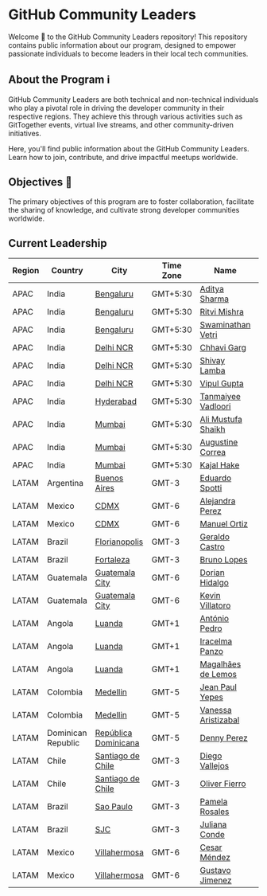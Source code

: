 # GitHub Community Leaders

Welcome 🎉 to the GitHub Community Leaders repository! This repository contains public information about our program, designed to empower passionate individuals to become leaders in their local tech communities.

## About the Program ℹ️

GitHub Community Leaders are both technical and non-technical individuals who play a pivotal role in driving the developer community in their respective regions. They achieve this through various activities such as GitTogether events, virtual live streams, and other community-driven initiatives. 

Here, you'll find public information about the GitHub Community Leaders. Learn how to join, contribute, and drive impactful meetups worldwide.

## Objectives 🎯
The primary objectives of this program are to foster collaboration, facilitate the sharing of knowledge, and cultivate strong developer communities worldwide.

## Current Leadership

| Region | Country | City | Time Zone | Name | Avatar |
|---|---|---|---|---|---|
| APAC | India | [Bengaluru](https://github.com/gittogethers/bengaluru) | GMT+5:30 | [Aditya Sharma](https://github.com/eraditya-sharma) | ![](https://avatars.githubusercontent.com/eraditya-sharma?s=64) |
| APAC | India | [Bengaluru](https://github.com/gittogethers/bengaluru) | GMT+5:30 | [Ritvi Mishra](https://github.com/Frenzyritz13) | ![](https://avatars.githubusercontent.com/Frenzyritz13?s=64) |
| APAC | India | [Bengaluru](https://github.com/gittogethers/bengaluru) | GMT+5:30 | [Swaminathan Vetri](https://github.com/swaminathanvetri) | ![](https://avatars.githubusercontent.com/swaminathanvetri?s=64) |
| APAC | India | [Delhi NCR](https://github.com/gittogethers/delhi) | GMT+5:30 | [Chhavi Garg](https://github.com/chhavi-gg) | ![](https://avatars.githubusercontent.com/chhavi-gg?s=64) |
| APAC | India | [Delhi NCR](https://github.com/gittogethers/delhi) | GMT+5:30 | [Shivay Lamba](https://github.com/shivaylamba) | ![](https://avatars.githubusercontent.com/shivaylamba?s=64) |
| APAC | India | [Delhi NCR](https://github.com/gittogethers/delhi) | GMT+5:30 | [Vipul Gupta](https://github.com/vipulgupta2048) | ![](https://avatars.githubusercontent.com/vipulgupta2048?s=64) |
| APAC | India | [Hyderabad](https://github.com/gittogethers/hyderabad) | GMT+5:30 | [Tanmaiyee Vadloori](https://github.com/Tanmaiyee-Vadloori) | ![](https://avatars.githubusercontent.com/Tanmaiyee-Vadloori?s=64) |
| APAC | India | [Mumbai](https://github.com/gittogethers/mumbai) | GMT+5:30 | [Ali Mustufa Shaikh](https://github.com/ialimustufa) | ![](https://avatars.githubusercontent.com/ialimustufa?s=64) |
| APAC | India | [Mumbai](https://github.com/gittogethers/mumbai) | GMT+5:30 | [Augustine Correa](https://github.com/indcoder) | ![](https://avatars.githubusercontent.com/indcoder?s=64) |
| APAC | India | [Mumbai](https://github.com/gittogethers/mumbai) | GMT+5:30 | [Kajal Hake](https://github.com/kajal-hake) | ![](https://avatars.githubusercontent.com/kajal-hake?s=64) |
| LATAM | Argentina | [Buenos Aires](https://github.com/gittogethers/buenosaires) | GMT-3 | [Eduardo Spotti](https://github.com/espotti) | ![](https://avatars.githubusercontent.com/espotti?s=64) |
| LATAM | Mexico | [CDMX](https://github.com/gittogethers/cdmx) | GMT-6 | [Alejandra Perez](https://github.com/aleepsy) | ![](https://avatars.githubusercontent.com/aleepsy?s=64) |
| LATAM | Mexico | [CDMX](https://github.com/gittogethers/cdmx) | GMT-6 | [Manuel Ortiz](https://github.com/ManuOSMx) | ![](https://avatars.githubusercontent.com/ManuOSMx?s=64) |
| LATAM | Brazil | [Florianopolis](https://github.com/gittogethers/florianopolis) | GMT-3 | [Geraldo Castro](https://github.com/exageraldo) | ![](https://avatars.githubusercontent.com/exageraldo?s=64) |
| LATAM | Brazil | [Fortaleza](https://github.com/gittogethers/fortaleza) | GMT-3 | [Bruno Lopes](https://github.com/brunolopesjn) | ![](https://avatars.githubusercontent.com/brunolopesjn?s=64) |
| LATAM | Guatemala | [Guatemala City](https://github.com/gittogethers/guatemala) | GMT-6 | [Dorian Hidalgo](https://github.com/dahidalgo) | ![](https://avatars.githubusercontent.com/dahidalgo?s=64) |
| LATAM | Guatemala | [Guatemala City](https://github.com/gittogethers/guatemala) | GMT-6 | [Kevin Villatoro](https://github.com/Shockerex) | ![](https://avatars.githubusercontent.com/Shockerex?s=64) |
| LATAM | Angola | [Luanda](https://github.com/gittogethers/luanda) | GMT+1 | [António Pedro](https://github.com/antonio-pedro99) | ![](https://avatars.githubusercontent.com/antonio-pedro99?s=64) |
| LATAM | Angola | [Luanda](https://github.com/gittogethers/luanda) | GMT+1 | [Iracelma Panzo](https://github.com/Iracelma9) | ![](https://avatars.githubusercontent.com/Iracelma9?s=64) |
| LATAM | Angola | [Luanda](https://github.com/gittogethers/luanda) | GMT+1 | [Magalhães de Lemos](https://github.com/mexlemos) | ![](https://avatars.githubusercontent.com/mexlemos?s=64) |
| LATAM | Colombia | [Medellin](https://github.com/gittogethers/medellin) | GMT-5 | [Jean Paul Yepes](https://github.com/JeanPaulYps) | ![](https://avatars.githubusercontent.com/JeanPaulYps?s=64) |
| LATAM | Colombia | [Medellin](https://github.com/gittogethers/medellin) | GMT-5 | [Vanessa Aristizabal](https://github.com/vanessamarely) | ![](https://avatars.githubusercontent.com/vanessamarely?s=64) |
| LATAM | Dominican Republic | [República Dominicana](https://github.com/gittogethers/dominican-republic) | GMT-5 | [Denny Perez](https://github.com/DennyPerez18) | ![](https://avatars.githubusercontent.com/DennyPerez18?s=64) |
| LATAM | Chile | [Santiago de Chile](https://github.com/gittogethers/santiago) | GMT-3 | [Diego Vallejos](https://github.com/dvalleit) | ![](https://avatars.githubusercontent.com/dvalleit?s=64) |
| LATAM | Chile | [Santiago de Chile](https://github.com/gittogethers/santiago) | GMT-3 | [Oliver Fierro](https://github.com/OliverFierro77) | ![](https://avatars.githubusercontent.com/OliverFierro77?s=64) |
| LATAM | Brazil | [Sao Paulo](https://github.com/gittogethers/saopaulo) | GMT-3 | [Pamela Rosales](https://github.com/pamelars86) | ![](https://avatars.githubusercontent.com/pamelars86?s=64) |
| LATAM | Brazil | [SJC](https://github.com/gittogethers/sjc) | GMT-3 | [Juliana Conde](https://github.com/julianaconde) | ![](https://avatars.githubusercontent.com/julianaconde?s=64) |
| LATAM | Mexico | [Villahermosa](https://github.com/gittogethers/villahermosa) | GMT-6 | [Cesar Méndez](https://github.com/devcsar) | ![](https://avatars.githubusercontent.com/devcsar?s=64) |
| LATAM | Mexico | [Villahermosa](https://github.com/gittogethers/villahermosa) | GMT-6 | [Gustavo Jimenez](https://github.com/tavodev) | ![](https://avatars.githubusercontent.com/tavodev?s=64) |
